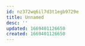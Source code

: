 ```yaml
---
id: nz372wq6il7d3t1egb9729e
title: Unnamed
desc: ''
updated: 1669401126650
created: 1669401126650
---
```

